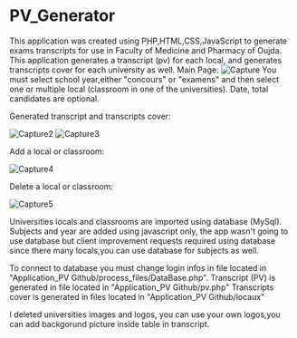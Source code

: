 # PV_Generator
This application was created using PHP,HTML,CSS,JavaScript to generate exams transcripts for use in Faculty of Medicine and Pharmacy of Oujda.
This application generates a transcript (pv) for each local, and generates transcripts cover for each university as well.
Main Page:
![Capture](https://user-images.githubusercontent.com/64654197/128880437-9e2398f9-7558-4815-abe4-e225cda46117.PNG)
You must select school year,either "concours" or "examens" and then select one or multiple local (classroom in one of the universities).
Date, total candidates are optional.

Generated transcript and transcripts cover:

![Capture2](https://user-images.githubusercontent.com/64654197/128880996-94a79c82-7c48-40ce-91ed-9ee2f95ff755.PNG)
![Capture3](https://user-images.githubusercontent.com/64654197/128881001-4a36dfcf-602f-4d32-97f9-961c95923487.PNG)

Add a local or classroom:

![Capture4](https://user-images.githubusercontent.com/64654197/128881091-178b0843-8de5-408e-834a-8c4cf1c63b1d.PNG)

Delete a local or classroom:

![Capture5](https://user-images.githubusercontent.com/64654197/128881151-cc19ae66-4f9e-4ea4-834f-e61c097e7bca.PNG)


Universities locals and classrooms are imported using database (MySql).
Subjects and year are added using javascript only, the app wasn't going to use database but client improvement requests required using database since there many locals,you can use database for subjects as well.

To connect to database you must change login infos in file located in  "Application_PV Github/process_files/DataBase.php".
Transcript (PV) is generated in file located in "Application_PV Github/pv.php"
Transcripts cover is generated in files located in "Application_PV Github/locaux"

I deleted universities images and logos, you can use your own logos,you can add backgorund picture inside table in transcript.



